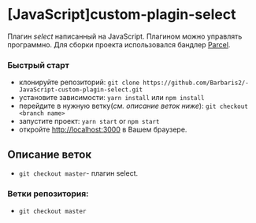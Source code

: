 # [JavaScript]custom-plagin-select

Плагин _select_ написанный на JavaScript. Плагином можно управлять программно. Для сборки проекта использовался бандлер [Parcel](https://parceljs.org/).

### Быстрый старт

- клонируйте репозиторий: `git clone https://github.com/Barbaris2/-JavaScript-custom-plagin-select.git`
- уcтановите зависимости: `yarn install` или `npm install`
- перейдите в нужную ветку(_см. описание веток ниже_): `git checkout <branch name>`
- запустите проект: `yarn start` or `npm start`
- откройте [http://localhost:3000](http://localhost:3000) в Вашем браузере.

## Описание веток

- `git checkout master`- плагин select.

### Ветки репозитория:

- `git checkout master`
